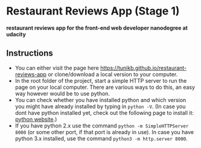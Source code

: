 # Restaurant Reviews App (Stage 1)
**restaurant reviews app for the front-end web developer nanodegree at udacity**

## Instructions

* You can either visit the page here https://tunikb.github.io/restaurant-reviews-app or clone/download a local version to your computer.
* In the root folder of the project, start a simple HTTP server to run the page on your local computer. There are various ways to do this, an easy way however would be to use python. 
* You can check whether you have installed python and which version you might have already installed by typing in ```python -V```. (In case you dont have python installed yet, check out the following page to install it: [python website](https://www.python.org).)
* If you have python 2.x use the command ```python -m SimpleHTTPServer 8000``` (or some other port, if that port is already in use). In case you have python 3.x installed, use the command ```python3 -m http.server 8000```.

